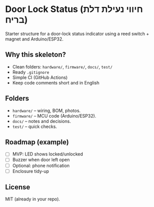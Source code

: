# Door Lock Status (חיווי נעילת דלת בריח)

Starter structure for a door-lock status indicator using a reed switch + magnet and Arduino/ESP32.

## Why this skeleton?
- Clean folders: `hardware/`, `firmware/`, `docs/`, `test/`
- Ready `.gitignore`
- Simple CI (GitHub Actions)
- Keep code comments short and in English

## Folders
- `hardware/` – wiring, BOM, photos.
- `firmware/` – MCU code (Arduino/ESP32).
- `docs/` – notes and decisions.
- `test/` – quick checks.

## Roadmap (example)
- [ ] MVP: LED shows locked/unlocked
- [ ] Buzzer when door left open
- [ ] Optional: phone notification
- [ ] Enclosure tidy-up

## License
MIT (already in your repo).